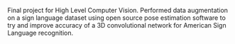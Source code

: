 Final project for High Level Computer Vision. Performed data augmentation on a sign language dataset using open source pose estimation software to try and improve accuracy of a 3D convolutional network for American Sign Language recognition.
